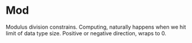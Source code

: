 # Mod

Modulus division constrains.
Computing, naturally happens when we hit limit of data type size.
Positive or negative direction, wraps to 0.


